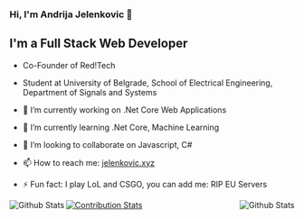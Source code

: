 ### Hi, I'm Andrija Jelenkovic 👋

## I'm a Full Stack Web Developer
- Co-Founder of Red!Tech
- Student at University of Belgrade, School of Electrical Engineering, Department of Signals and Systems

- 🔭 I’m currently working on .Net Core Web Applications
- 🌱 I’m currently learning .Net Core, Machine Learning
- 👯 I’m looking to collaborate on Javascript, C#
- 📫 How to reach me: [jelenkovic.xyz](https://jelenkovic.xyz/)
- ⚡ Fun fact: I play LoL and CSGO, you can add me: RIP EU Servers

<img align="left" alt="Github Stats" src="https://github-readme-stats.vercel.app/api?username=amdrija&show_icons=true&hide_border=true&count_private=true"/>

<img align="right" alt="Github Stats" src="https://github-readme-stats.vercel.app/api/top-langs?username=amdrija&count_private=true"/>

[![Contribution Stats](https://github-contribution-stats.vercel.app/api/?username=Amdrija)](https://github.com/Amdrija/github-contribution-stats/)

